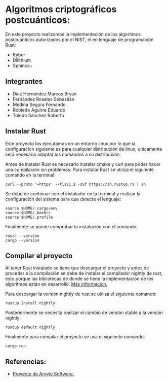 # Algoritmos criptográficos postcuánticos:
En este proyecto realizamos la implementación de los algoritmos postcuánticos autorizados por el NIST, el en lenguaje de programación Rust:
- Kyber
- Dilithium
- Sphincs+

## Integrantes
- Díaz Hernández Marcos Bryan
- Fernández Rosales Sebastián
- Medina Segura Fernando 
- Robledo Aguirre Eduardo 
- Toledo Sánchez Roberto

## Instalar Rust
Este proyecto los ejecutamos en un entorno linux por lo que la configuracíon siguiente es para cualquier distribución de linux, unicamente será necesario adaptar los comandos a su distribución.

Antes de instalar Rust es necesario instalar cmake y curl para poder hacer una compilación sin problemas. Para instalar Rust se utiliza el siguiente comando en la terminal:

```shell
curl --proto '=https' --tlsv1.2 -sSf https://sh.rustup.rs | sh
```

Se debe de continuar con el instalador en la terminal y realizar la configuración del sistema para que detecte el lenguaje:


```shell
source $HOME/.cargo/env
source $HOME/.bashrc 
source $HOME/.profile
```

Finalmente se puede comprobar la instalación con el comando:

```shell
rustc --version
cargo --version
```

## Compilar el proyecto

Al tener Rust instalado se tiene que descargar el proyecto y antes de proceder a la compilación se debe de  instalar el compilador nightly de rust, esto porque las bibliotecas de donde se tiene la implementación de los algoritmos están en desarrollo. [Más informacion.](https://doc.rust-lang.org/book/appendix-07-nightly-rust.html)

Para descargar la versión nightly de rust se utiliza el siguiente comando:

```shell
rustup install nightly
```

Posteriormente se necesita realizar el cambio de versión stable a la versión nightly:

```shell
rustup default nightly
```

Finalmente para compilar el proyecto se usa el siguiente comando:

```shell
cargo run
```


## Referencias:
- [Proyecto de Argyle Software.](https://github.com/Argyle-Software)
